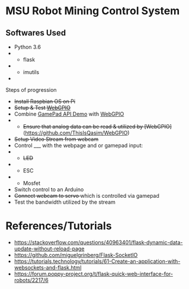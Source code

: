 # MSU Robot Mining Control System 
## Softwares Used 
* Python 3.6
* * flask 
* * imutils
* 
Steps of progression
* <del>Install Raspbian OS on Pi</del>
* <del>Setup & Test [WebGPIO](https://github.com/ThisIsQasim/WebGPIO)</del>
* Combine [GamePad API Demo](https://github.com/luser/gamepadtest) with [WebGPIO](https://github.com/ThisIsQasim/WebGPIO)
* * <del>Ensure that analog data can be read & utilized by [WebGPIO]</del>(https://github.com/ThisIsQasim/WebGPIO)
* <del> Setup Video Stream from webcam </del>
* Control ___ with the webpage and or gamepad input:
* * <del>LED</del>
* * ESC 
* * Mosfet 
* Switch control to an Arduino 
* <del>Connect webcam to servo </del> which is controlled via gamepad
* Test the bandwidth utilized by the stream

# References/Tutorials
* https://stackoverflow.com/questions/40963401/flask-dynamic-data-update-without-reload-page
* https://github.com/miguelgrinberg/Flask-SocketIO
* https://tutorials.technology/tutorials/61-Create-an-application-with-websockets-and-flask.html
* https://forum.poppy-project.org/t/flask-quick-web-interface-for-robots/2217/6

